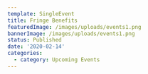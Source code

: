 ```yaml
---
template: SingleEvent
title: Fringe Benefits
featuredImage: /images/uploads/events1.png
bannerImage: /images/uploads/events1.png
status: Published
date: '2020-02-14'
categories:
  - category: Upcoming Events
---
```

